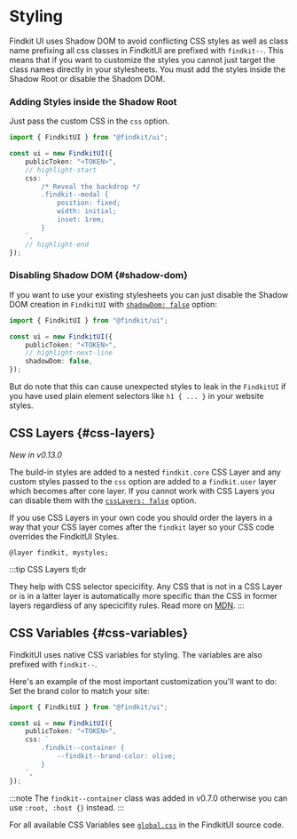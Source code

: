 # Styling

Findkit UI uses Shadow DOM to avoid conflicting CSS styles as well as class
name prefixing all css classes in FindkitUI are prefixed with `findkit--`. This
means that if you want to customize the styles you cannot just target the class
names directly in your stylesheets. You must add the styles inside the Shadow
Root or disable the Shadom DOM.

### Adding Styles inside the Shadow Root

Just pass the custom CSS in the `css` option.

```ts
import { FindkitUI } from "@findkit/ui";

const ui = new FindkitUI({
	publicToken: "<TOKEN>",
	// highlight-start
	css: `
        /* Reveal the backdrop */
        .findkit--modal {
            position: fixed;
            width: initial;
            inset: 1rem;
        }
    `,
	// highlight-end
});
```

### Disabling Shadow DOM {#shadow-dom}

If you want to use your existing stylesheets you can just disable the Shadow DOM
creation in `FindkitUI` with [`shadowDom: false`](/ui/api/#shadowDom) option:

```ts
import { FindkitUI } from "@findkit/ui";

const ui = new FindkitUI({
	publicToken: "<TOKEN>",
	// highlight-next-line
	shadowDom: false,
});
```

But do note that this can cause unexpected styles to leak in the `FindkitUI` if
you have used plain element selectors like `h1 { ... }` in your website styles.

## CSS Layers {#css-layers}

_New in v0.13.0_

The build-in styles are added to a nested `findkit.core` CSS Layer and any
custom styles passed to the `css` option are added to a `findkit.user` layer
which becomes after core layer. If you cannot work with CSS Layers you can
disable them with the [`cssLayers: false`](/ui/api/#cssLayers) option.

If you use CSS Layers in your own code you should order the layers in a way
that your CSS layer comes after the `findkit` layer so your CSS code
overrides the FindkitUI Styles.

```
@layer findkit, mystyles;
```

:::tip
CSS Layers tl;dr

They help with CSS selector specicifity. Any CSS that is not in a CSS Layer or
is in a latter layer is automatically more specific than the CSS in former
layers regardless of any specicifity rules. Read more on
[MDN](https://developer.mozilla.org/en-US/docs/Web/CSS/@layer).
:::

## CSS Variables {#css-variables}

FindkitUI uses native CSS variables for styling. The variables are also
prefixed with `findkit--`.

Here's an example of the most important customization you'll want to do: Set
the brand color to match your site:

```ts
import { FindkitUI } from "@findkit/ui";

const ui = new FindkitUI({
	publicToken: "<TOKEN>",
	css: `
        .findkit--container {
            --findkit--brand-color: olive;
        }
    `,
});
```

:::note
The `findkit--container` class was added in v0.7.0 otherwise you can use `:root, :host {}` instead.
:::

For all available CSS Variables see
[`global.css`](https://github.com/findkit/findkit/blob/main/packages/ui/styles/global.css)
in the FindkitUI source code.
